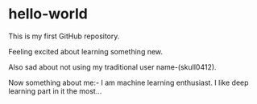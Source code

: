 # hello-world
This is my first GitHub repository.

Feeling excited about learning something new.

Also sad about not using my traditional user name-(skull0412).

Now something about me:-
I am machine learning enthusiast. I like deep learning part in it the most...

